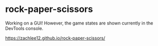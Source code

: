 # rock-paper-scissors

Working on a GUI! However, the game states are shown currently in the DevTools console.

https://zachlee12.github.io/rock-paper-scissors/
